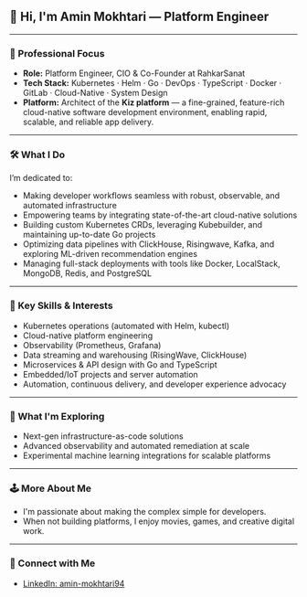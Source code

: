 ## 👋 Hi, I'm Amin Mokhtari — Platform Engineer

---

### 🚀 Professional Focus
- **Role:** Platform Engineer, CIO & Co-Founder at RahkarSanat
- **Tech Stack:** Kubernetes · Helm · Go · DevOps · TypeScript · Docker · GitLab · Cloud-Native · System Design
- **Platform:** Architect of the **Kiz platform** — a fine-grained, feature-rich cloud-native software development environment, enabling rapid, scalable, and reliable app delivery.

---

### 🛠️ What I Do
I’m dedicated to:
- Making developer workflows seamless with robust, observable, and automated infrastructure
- Empowering teams by integrating state-of-the-art cloud-native solutions
- Building custom Kubernetes CRDs, leveraging Kubebuilder, and maintaining up-to-date Go projects
- Optimizing data pipelines with ClickHouse, Risingwave, Kafka, and exploring ML-driven recommendation engines 
- Managing full-stack deployments with tools like Docker, LocalStack, MongoDB, Redis, and PostgreSQL

---

### 🧰 Key Skills & Interests
- Kubernetes operations (automated with Helm, kubectl)
- Cloud-native platform engineering
- Observability (Prometheus, Grafana)
- Data streaming and warehousing (RisingWave, ClickHouse)
- Microservices & API design with Go and TypeScript
- Embedded/IoT projects and server automation
- Automation, continuous delivery, and developer experience advocacy

---

### 🌱 What I'm Exploring
- Next-gen infrastructure-as-code solutions
- Advanced observability and automated remediation at scale
- Experimental machine learning integrations for scalable platforms

---

### 🕹 More About Me
- I'm passionate about making the complex simple for developers.
- When not building platforms, I enjoy movies, games, and creative digital work.

---

### 🔗 Connect with Me
- [LinkedIn: amin-mokhtari94](https://www.linkedin.com/in/amin-mokhtari94)
